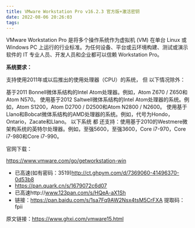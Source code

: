```yaml
---
title: VMware Workstation Pro v16.2.3 官方版+激活密钥
date: 2022-08-06 20:26:03
tags:
---
```


<!-- more -->

VMware Workstation Pro 是将多个操作系统作为虚拟机 (VM) 在单台 Linux 或 Windows PC 上运行的行业标准。为任何设备、平台或云环境构建、测试或演示软件的 IT 专业人员、开发人员和企业都可以信赖 Workstation Pro。

 

**系统要求：**

支持使用2011年或以后推出的使用处理器（CPU）的系统， 但 以下情况除外：

基于2011 Bonnell微体系结构的Intel Atom处理器。例如，Atom Z670 / Z650和Atom N570。
使用基于2012 Saltwell微体系结构的Intel Atom处理器的系统。例如，Atom S1200，Atom D2700 / D2500和Atom N2800 / N2600。
使用基于Llano和Bobcat微体系结构的AMD处理器的系统。例如，代号为Hondo，Ontario，Zacate和Llano。
以下系统 都 还支持：使用基于2010的Westmere微架构系统的英特尔处理器。例如，至强5600，至强3600，Core i7-970，Core i7-980和Core i7-990。

 

 

官网下载：

https://www.vmware.com/go/getworkstation-win

 

- 已高速(如有密码：3519)http://ct.ghpym.com/d/7369060-41496370-0d53b8
- https://pan.quark.cn/s/1679072c6d07
- 已高速http://www.123pan.com/s/HQeA-aX1Sh
- 链接：https://pan.baidu.com/s/1sa7Fq9AW2Nsx4tsM5CrFXA   提取码：fpii

 

原文链接：https://www.ghxi.com/vmware15.html

